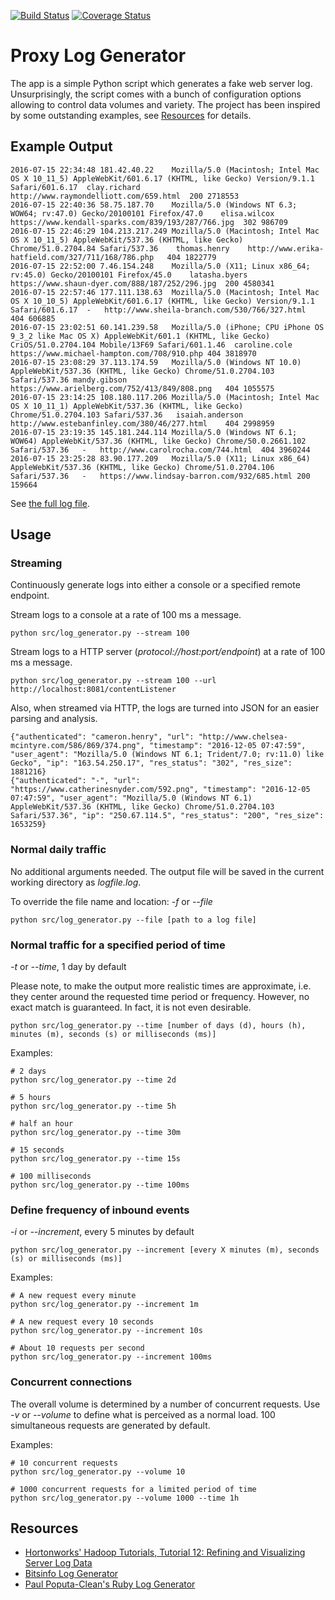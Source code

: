 [![Build Status](https://travis-ci.org/zezutom/proxy-log-generator.svg?branch=master)](https://travis-ci.org/zezutom/proxy-log-generator)
[![Coverage Status](https://coveralls.io/repos/github/zezutom/proxy-log-generator/badge.svg)](https://coveralls.io/github/zezutom/proxy-log-generator)
# Proxy Log Generator
The app is a simple Python script which generates a fake web server log. Unsurprisingly, the script comes with a bunch of configuration options allowing to control data volumes and variety. The project has been inspired by some outstanding examples, see [Resources](#resources) for details. 

## Example Output
```
2016-07-15 22:34:48	181.42.40.22	Mozilla/5.0 (Macintosh; Intel Mac OS X 10_11_5) AppleWebKit/601.6.17 (KHTML, like Gecko) Version/9.1.1 Safari/601.6.17	clay.richard	http://www.raymondelliott.com/659.html	200	2718553
2016-07-15 22:40:36	58.75.187.70	Mozilla/5.0 (Windows NT 6.3; WOW64; rv:47.0) Gecko/20100101 Firefox/47.0	elisa.wilcox	https://www.kendall-sparks.com/839/193/287/766.jpg	302	986709
2016-07-15 22:46:29	104.213.217.249	Mozilla/5.0 (Macintosh; Intel Mac OS X 10_11_5) AppleWebKit/537.36 (KHTML, like Gecko) Chrome/51.0.2704.84 Safari/537.36	thomas.henry	http://www.erika-hatfield.com/327/711/168/786.php	404	1822779
2016-07-15 22:52:00	7.46.154.248	Mozilla/5.0 (X11; Linux x86_64; rv:45.0) Gecko/20100101 Firefox/45.0	latasha.byers	https://www.shaun-dyer.com/888/187/252/296.jpg	200	4580341
2016-07-15 22:57:46	177.111.138.63	Mozilla/5.0 (Macintosh; Intel Mac OS X 10_10_5) AppleWebKit/601.6.17 (KHTML, like Gecko) Version/9.1.1 Safari/601.6.17	-	http://www.sheila-branch.com/530/766/327.html	404	606885
2016-07-15 23:02:51	60.141.239.58	Mozilla/5.0 (iPhone; CPU iPhone OS 9_3_2 like Mac OS X) AppleWebKit/601.1 (KHTML, like Gecko) CriOS/51.0.2704.104 Mobile/13F69 Safari/601.1.46	caroline.cole	https://www.michael-hampton.com/708/910.php	404	3818970
2016-07-15 23:08:29	37.113.174.59	Mozilla/5.0 (Windows NT 10.0) AppleWebKit/537.36 (KHTML, like Gecko) Chrome/51.0.2704.103 Safari/537.36	mandy.gibson	https://www.arielberg.com/752/413/849/808.png	404	1055575
2016-07-15 23:14:25	108.180.117.206	Mozilla/5.0 (Macintosh; Intel Mac OS X 10_11_1) AppleWebKit/537.36 (KHTML, like Gecko) Chrome/51.0.2704.103 Safari/537.36	isaiah.anderson	http://www.estebanfinley.com/380/46/277.html	404	2998959
2016-07-15 23:19:35	145.181.244.114	Mozilla/5.0 (Windows NT 6.1; WOW64) AppleWebKit/537.36 (KHTML, like Gecko) Chrome/50.0.2661.102 Safari/537.36	-	http://www.carolrocha.com/744.html	404	3960244
2016-07-15 23:25:28	83.90.177.209	Mozilla/5.0 (X11; Linux x86_64) AppleWebKit/537.36 (KHTML, like Gecko) Chrome/51.0.2704.106 Safari/537.36	-	https://www.lindsay-barron.com/932/685.html	200	159664
```
See [the full log file](examples/logfile.log).

## Usage
### Streaming
Continuously generate logs into either a console or a specified remote endpoint. 

Stream logs to a console at a rate of 100 ms a message.
```
python src/log_generator.py --stream 100
```
Stream logs to a HTTP server (_protocol://host:port/endpoint_) at a rate of 100 ms a message.
```
python src/log_generator.py --stream 100 --url http://localhost:8081/contentListener
```
Also, when streamed via HTTP, the logs are turned into JSON for an easier parsing and analysis.
```
{"authenticated": "cameron.henry", "url": "http://www.chelsea-mcintyre.com/586/869/374.png", "timestamp": "2016-12-05 07:47:59", "user_agent": "Mozilla/5.0 (Windows NT 6.1; Trident/7.0; rv:11.0) like Gecko", "ip": "163.54.250.17", "res_status": "302", "res_size": 1881216}
{"authenticated": "-", "url": "https://www.catherinesnyder.com/592.png", "timestamp": "2016-12-05 07:47:59", "user_agent": "Mozilla/5.0 (Windows NT 6.1) AppleWebKit/537.36 (KHTML, like Gecko) Chrome/51.0.2704.103 Safari/537.36", "ip": "250.67.114.5", "res_status": "200", "res_size": 1653259}
```
### Normal daily traffic
No additional arguments needed. The output file will be saved in the current working directory as _logfile.log_.

To override the file name and location: _-f_ or _--file_
```
python src/log_generator.py --file [path to a log file]
```

### Normal traffic for a specified period of time
_-t_ or _--time_, 1 day by default

Please note, to make the output more realistic times are approximate, i.e. they center around the requested time period or frequency. However, no exact match is guaranteed. In fact, it is not even desirable.
```
python src/log_generator.py --time [number of days (d), hours (h), minutes (m), seconds (s) or milliseconds (ms)]
```
Examples:
```
# 2 days
python src/log_generator.py --time 2d

# 5 hours
python src/log_generator.py --time 5h

# half an hour
python src/log_generator.py --time 30m

# 15 seconds
python src/log_generator.py --time 15s

# 100 milliseconds
python src/log_generator.py --time 100ms
```

### Define frequency of inbound events
_-i_ or _--increment_, every 5 minutes by default
```
python src/log_generator.py --increment [every X minutes (m), seconds (s) or milliseconds (ms)]
```
Examples:
```
# A new request every minute
python src/log_generator.py --increment 1m

# A new request every 10 seconds
python src/log_generator.py --increment 10s

# About 10 requests per second
python src/log_generator.py --increment 100ms
```
### Concurrent connections
The overall volume is determined by a number of concurrent requests. Use _-v_ or _--volume_ to define what is perceived as a normal load. 100 simultaneous requests are generated by default.

Examples:
```
# 10 concurrent requests
python src/log_generator.py --volume 10

# 1000 concurrent requests for a limited period of time
python src/log_generator.py --volume 1000 --time 1h
```

## Resources
* [Hortonworks' Hadoop Tutorials, Tutorial 12: Refining and Visualizing Server Log Data](https://github.com/hortonworks/hadoop-tutorials/blob/master/Sandbox/T12_Refining_and_Visualizing_Server_Log_Data.md)
* [Bitsinfo Log Generator](https://github.com/bitsofinfo/log-generator)
* [Paul Poputa-Clean's Ruby Log Generator](https://github.com/paulpc/LogGenerator)





